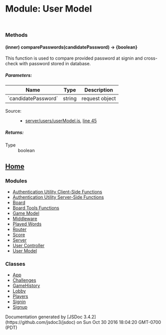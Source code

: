 <div id="main">

# Module: User Model

<section>

<header></header>

<article>

### Methods

#### <span class="type-signature">(inner)</span> comparePasswords<span class="signature">(candidatePassword)</span> <span class="type-signature">→ {boolean}</span>

<div class="description">This function is used to compare provided password at signin and cross-check with password stored in database.</div>

##### Parameters:

<table class="params">

<thead>

<tr>

<th>Name</th>

<th>Type</th>

<th class="last">Description</th>

</tr>

</thead>

<tbody>

<tr>

<td class="name">`candidatePassword`</td>

<td class="type"><span class="param-type">string</span></td>

<td class="description last">request object</td>

</tr>

</tbody>

</table>

<dl class="details">

<dt class="tag-source">Source:</dt>

<dd class="tag-source">

*   [server/users/userModel.js](server_users_userModel.js.html), [line 45](server_users_userModel.js.html#line45)

</dd>

</dl>

##### Returns:

<dl>

<dt>Type</dt>

<dd><span class="param-type">boolean</span></dd>

</dl>

</article>

</section>

</div>

<nav>

## [Home](index.html)

### Modules

*   [Authentication Utility Client-Side Functions](module-Authentication%2520Utility%2520Client-Side%2520Functions.html)
*   [Authentication Utility Server-Side Functions](module-Authentication%2520Utility%2520Server-Side%2520Functions.html)
*   [Board](module-Board.html)
*   [Board Tools Functions](module-Board%2520Tools%2520Functions.html)
*   [Game Model](module-Game%2520Model.html)
*   [Middleware](module-Middleware.html)
*   [Played Words](module-Played%2520Words.html)
*   [Router](module-Router.html)
*   [Score](module-Score.html)
*   [Server](module-Server.html)
*   [User Controller](module-User%2520Controller.html)
*   [User Model](module-User%2520Model.html)

### Classes

*   [App](App.html)
*   [Challenges](Challenges.html)
*   [GameHistory](GameHistory.html)
*   [Lobby](Lobby.html)
*   [Players](Players.html)
*   [Signin](Signin.html)
*   [Signup](Signup.html)

</nav>

<footer>Documentation generated by [JSDoc 3.4.2](https://github.com/jsdoc3/jsdoc) on Sun Oct 30 2016 18:04:20 GMT-0700 (PDT)</footer>

<script>prettyPrint();</script>